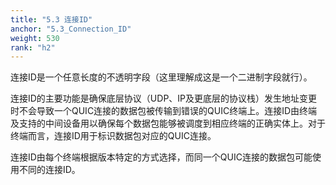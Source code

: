 ```yaml
---
title: "5.3 连接ID"
anchor: "5.3_Connection_ID"
weight: 530
rank: "h2"
---
```


连接ID是一个任意长度的不透明字段（这里理解成这是一个二进制字段就行）。

连接ID的主要功能是确保底层协议（UDP、IP及更底层的协议栈）发生地址变更时不会导致一个QUIC连接的数据包被传输到错误的QUIC终端上。连接ID由终端及支持的中间设备用以确保每个数据包能够被调度到相应终端的正确实体上。对于终端而言，连接ID用于标识数据包对应的QUIC连接。

连接ID由每个终端根据版本特定的方式选择，而同一个QUIC连接的数据包可能使用不同的连接ID。